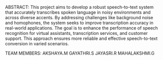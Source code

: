 ABSTRACT:
        This project aims to develop a robust speech-to-text system that accurately 
transcribes spoken language in noisy environments and across diverse 
accents. By addressing challenges like background noise and homophones, 
the system seeks to improve transcription accuracy in real-world 
applications. The goal is to enhance the performance of speech recognition 
for virtual assistants, transcription services, and customer support. This 
approach ensures more reliable and effective speech-to-text conversion in 
varied scenarios.

TEAM MEMBERS:
            AKSHAYA.M
            GAYATHRI.S
            JAYASRI.R
            MAHALAKSHMI.G
